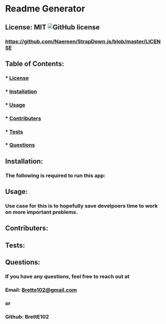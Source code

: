 
  # Readme Generator

  ## License: MIT ![GitHub license](https://img.shields.io/github/license/Naereen/StrapDown.js.svg)
  ### https://github.com/Naereen/StrapDown.js/blob/master/LICENSE

  ## Table of Contents:
  ### * [License](#license)
  ### * [Installation](#installation)
  ### * [Usage](#usage)
  ### * [Contributers](#contributers)
  ### * [Tests](#tests)
  ### * [Questions](#Questions)

  ## Installation:
  ### The following is required to run this app:
  ### 

  ## Usage:
  ### Use case for this is to hopefully save develpoers time to work on more important problems.

  ## Contributers:
  ### 

  ## Tests: 
  ### 

  ## Questions:
  ### If you have any questions, feel free to reach out at
  ### Email: Brette102@gmail.com
  ### or 
  ### Github: BrettE102
